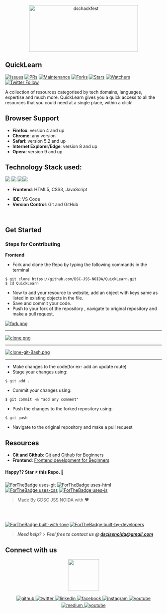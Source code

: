 <!-- <div align="center"> <img align="center" alt="dschackfest" src="https://user-images.githubusercontent.com/42115530/94295926-a5741880-ff7f-11ea-890b-39ad20ac0f21.png" height='150' width='350'></div> -->

<div align="center"> <img align="center" alt="dschackfest" src="https://res.cloudinary.com/de4by5q8o/image/upload/v1633197681/hackfest2021_ocjn5n.svg" height='150' width='350'></div>

## QuickLearn

[![Issues](https://img.shields.io/github/issues/DSC-JSS-NOIDA/QuickLearn)](https://github.com/DSC-JSS-NOIDA/QuickLearn/issues)
[![PRs](https://img.shields.io/github/issues-pr/DSC-JSS-NOIDA/QuickLearn)](https://github.com/DSC-JSS-NOIDA/QuickLearn/pulls)
[![Maintenance](https://img.shields.io/maintenance/yes/2021?color=green&logo=github)](https://github.com/DSC-JSS-NOIDA/)
[![Forks](https://img.shields.io/github/forks/DSC-JSS-NOIDA/QuickLearn?style=social)](https://github.com/DSC-JSS-NOIDA/QuickLearn) [![Stars](https://img.shields.io/github/stars/DSC-JSS-NOIDA/QuickLearn?style=social)](https://github.com/DSC-JSS-NOIDA/QuickLearn) [![Watchers](https://img.shields.io/github/watchers/DSC-JSS-NOIDA/QuickLearn?style=social)](https://github.com/DSC-JSS-NOIDA/QuickLearn) [![Twitter Follow](https://img.shields.io/twitter/follow/DSCJSSATEN?style=social)](https://twitter.com/DSCJSSATEN)

A collection of resources categorised by tech domains, languages, expertise and much more. QuickLearn gives you a quick access to all the resources that you could need at a single place, within a click!

<!-- ### Links

- **Frontend**: https://fossevents.netlify.app/
- **Backend**: https://foss-events.herokuapp.com -->

## Browser Support

- **Firefox**: version 4 and up
- **Chrome**: any version
- **Safari**: version 5.2 and up
- **Internet Explorer/Edge**: version 8 and up
- **Opera**: version 9 and up
<!-- > **Note**: Support for modern mobile browsers is experimental. The website is not responsive in mobile devices until now. -->

## Technology Stack used:

<img src="https://img.shields.io/badge/html5%20-%23E34F26.svg?&style=for-the-badge&logo=html5&logoColor=white"/> <img src="https://img.shields.io/badge/css3%20-%231572B6.svg?&style=for-the-badge&logo=css3&logoColor=white"/> <img src="https://img.shields.io/badge/javascript%20-%23323330.svg?&style=for-the-badge&logo=javascript&logoColor=%23F7DF1E"/><img src="https://img.shields.io/badge/github%20-%23121011.svg?&style=for-the-badge&logo=github&logoColor=white"/>

<!-- <img src="https://img.shields.io/badge/node.js%20-%2343853D.svg?&style=for-the-badge&logo=node.js&logoColor=white"/>  <img src="https://img.shields.io/badge/heroku%20-%23430098.svg?&style=for-the-badge&logo=heroku&logoColor=white"/> -->

 <!-- <img src="https://img.shields.io/badge/express.js%20-%23404d59.svg?&style=for-the-badge"/> <img src ="https://img.shields.io/badge/MongoDB-%234ea94b.svg?&style=for-the-badge&logo=mongodb&logoColor=white"/> -->

- **Frontend**: HTML5, CSS3, JavaScript
<!-- - **Backend**: Node.js, Express.js -->
- **IDE**: VS Code
- **Version Control**: Git and GitHub
<!-- - **Database**: MongoDb
- **Hosting**: Heroku, Netlify -->

<!-- ## Slack Channel

[![chat on slack](https://img.shields.io/badge/chat-on%20slack-brightgreen)](https://join.slack.com/t/dschackfest2020/shared_invite/zt-hvmr02i9-kApLVOuvUHIolKwBbk4Vsg) -->
<br>

<!-- ### GitHub Repository Structure

| S.No. | Branch Name                                                          | Purpose                    |
| ----- | -------------------------------------------------------------------- | -------------------------- |
| 1.    | [master](https://github.com/DSC-JSS-NOIDA/foss-events/tree/master)   | contains the frontend code |
| 2.    | [backend](https://github.com/DSC-JSS-NOIDA/foss-events/tree/backend) | contains all backend code  | -->

## Get Started

### Steps for Contributing

<strong>Frontend</strong>

- Fork and clone the Repo by typing the following commands in the terminal

```
$ git clone https://github.com/DSC-JSS-NOIDA/QuickLearn.git
$ cd QuickLearn
```

<!--
- Open this folder in your favourite IDE. <br>
- Run `npm install`.<br>
- Run `git pull` command to sync with remote repo.<br>
  <br> -->
<!-- - Run `npm start` for starting server. -->

- Now to add your resource to website, add an object with keys same as listed in existing objects in the file.<br>
- Save and commit your code.<br>
- Push to your fork of the repository , navigate to original repository and make a pull request.<br>

<!-- <strong>Backend</strong>

> **Note**: You must have Nodejs installed

- Fork and clone the Repo by typing the following commands in the terminal

```
$ git clone https://github.com/DSC-JSS-NOIDA/QuickLearn.git
$ cd QuickLearn
``` -->

[![fork.png](https://i.postimg.cc/dtfvSW4H/fork.png)](https://postimg.cc/sv5tMJF7)

<hr>

[![clone.png](https://i.postimg.cc/XJqdbfZY/clone.png)](https://postimg.cc/47CmvhbD)<hr>

[![clone-git-Bash.png](https://i.postimg.cc/ncdF20Qr/clone-git-Bash.png)](https://postimg.cc/gnZbkysb)

<hr>

- Make changes to the code(for ex- add an update route)
- Stage your changes using:

```
$ git add .
```

- Commit your changes using:

```
$ git commit -m "add any comment"
```

- Push the changes to the forked repository using:

```
$ git push
```

- Navigate to the original repository and make a pull request

## Resources

- **Git and Github**: [Git and Github for Beginners](https://www.youtube.com/watch?v=RGOj5yH7evk)
- **Frontend**: [Frontend development for Beginners](https://www.youtube.com/playlist?list=PL9ooVrP1hQOH2k1SANK5rvq_EAgUKTPoK)
<!-- - **Backend**: [Node.js for Beginners](https://www.youtube.com/playlist?list=PL4cUxeGkcC9gcy9lrvMJ75z9maRw4byYp) -->

#### Happy?? Star ⭐ this Repo. 🤩

[![ForTheBadge uses-git](http://ForTheBadge.com/images/badges/uses-git.svg)](https://github.com/DSC-JSS-NOIDA/QuickLearn)
[![ForTheBadge uses-html](http://ForTheBadge.com/images/badges/uses-html.svg)](https://github.com/DSC-JSS-NOIDA/QuickLearn)
[![ForTheBadge uses-css](http://ForTheBadge.com/images/badges/uses-css.svg)](https://github.com/DSC-JSS-NOIDA/QuickLearn)
[![ForTheBadge uses-js](http://ForTheBadge.com/images/badges/uses-js.svg)](https://github.com/DSC-JSS-NOIDA/QuickLearn)

> Made By GDSC JSS NOIDA with ❤️

<br><br>

[![ForTheBadge built-with-love](http://ForTheBadge.com/images/badges/built-with-love.svg)](https://github.com/DSC-JSS-NOIDA/QuickLearn)
[![ForTheBadge built-by-developers](http://ForTheBadge.com/images/badges/built-by-developers.svg)](https://github.com/DSC-JSS-NOIDA/QuickLearn)

> **_Need help?_** > **_Feel free to contact us @ [dscjssnoida@gmail.com](mailto:idscjssnoida@gmail.com?Subject=DSCHackFest2020)_**

## Connect with us

<div align="center">
 <a href="https://dscjss.in/"><img src="./assets/images/gdsc-logo.png"  height=100px /></a> <br><br> 
<a href="https://github.com/DSC-JSS-NOIDA" target="_blank">
<img src=https://img.shields.io/badge/github-%2324292e.svg?&style=for-the-badge&logo=github&logoColor=white alt=github style="margin-bottom: 5px;" />
</a>
<a href="https://twitter.com/DSCJSSATEN" target="_blank">
<img src=https://img.shields.io/badge/twitter-%2300acee.svg?&style=for-the-badge&logo=twitter&logoColor=white alt=twitter style="margin-bottom: 5px;" />
</a>
<a href="https://www.linkedin.com/company/dsc-jssaten/" target="_blank">
<img src=https://img.shields.io/badge/linkedin-%231E77B5.svg?&style=for-the-badge&logo=linkedin&logoColor=white alt=linkedin style="margin-bottom: 5px;" />
</a>
<a href="https://www.facebook.com/dscjssnoida/" target="_blank">
<img src=https://img.shields.io/badge/facebook-%232E87FB.svg?&style=for-the-badge&logo=facebook&logoColor=white alt=facebook style="margin-bottom: 5px;" />
</a>
<a href="https://www.instagram.com/dscjssaten/?igshid=9ubqtp1ssqsi" target="_blank">
<img src=https://img.shields.io/badge/instagram-%23000000.svg?&style=for-the-badge&logo=instagram&logoColor=white alt=instagram style="margin-bottom: 5px;" />
</a>
 <a href="https://discord.gg/PWEtw7gq" target="_blank">
<img src=https://img.shields.io/badge/discord-%233E77FB.svg?&style=for-the-badge&logo=discord&logoColor=white alt=youtube style="margin-bottom: 5px;" />
</a> 
<a href="https://medium.com/dsc-jss-noida" target="_blank">
<img src=https://img.shields.io/badge/medium-%23292929.svg?&style=for-the-badge&logo=medium&logoColor=white alt=medium style="margin-bottom: 5px;" />
</a>  
<a href="https://www.youtube.com/channel/UCkELk5JFDceaSf8pBa19kDQ" target="_blank">
<img src=https://img.shields.io/badge/youtube-%23FF0000.svg?&style=for-the-badge&logo=youtube&logoColor=white alt=youtube style="margin-bottom: 5px;" />
</a> 
</div>

<!-- "https://user-images.githubusercontent.com/42115530/94302134-5c28c680-ff89-11ea-9ca4-5dcdd4279786.png" -->
